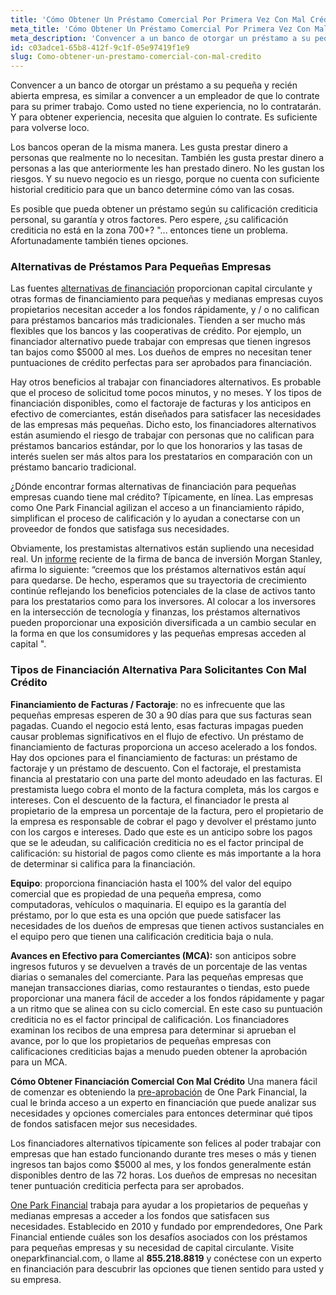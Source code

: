 ```yaml
---
title: 'Cómo Obtener Un Préstamo Comercial Por Primera Vez Con Mal Crédito'
meta_title: 'Cómo Obtener Un Préstamo Comercial Por Primera Vez Con Mal Crédito'
meta_description: 'Convencer a un banco de otorgar un préstamo a su pequeña y recién abierta empresa, es similar a convencer a un empleador de que lo contrate para su primer trabajo. Como usted no tiene experiencia, no lo contratarán. Y para obtener experiencia, necesita que alguien lo contrate. Es suficiente para volverse loco.'
id: c03adce1-65b8-412f-9c1f-05e97419f1e9
slug: Como-obtener-un-prestamo-comercial-con-mal-credito
---
```

Convencer a un banco de otorgar un préstamo a su pequeña y recién abierta empresa, es similar a convencer a un empleador de que lo contrate para su primer trabajo. Como usted no tiene experiencia, no lo contratarán. Y para obtener experiencia, necesita que alguien lo contrate. Es suficiente para volverse loco. 

Los bancos operan de la misma manera. Les gusta prestar dinero a personas que realmente no lo necesitan. También les gusta prestar dinero a personas a las que anteriormente  les han prestado dinero. No les gustan los riesgos. Y su nuevo negocio es un riesgo, porque no cuenta con suficiente historial crediticio para que un banco determine cómo van las cosas. 

Es posible que pueda obtener un préstamo según su calificación crediticia personal, su garantía y otros factores. Pero espere, ¿su calificación crediticia no está en la zona 700+? "... entonces tiene un problema.  Afortunadamente también tienes opciones. 

### Alternativas de Préstamos Para Pequeñas Empresas

Las fuentes [alternativas de financiación](https://www.oneparkfinancial.com/es/articulos/opciones-alternativas-de-financiacion) proporcionan capital circulante y otras formas de financiamiento para pequeñas y medianas empresas cuyos propietarios necesitan acceder a los fondos rápidamente, y / o no califican para préstamos bancarios más tradicionales. Tienden a ser mucho más flexibles que los bancos y las cooperativas de crédito. Por ejemplo, un financiador alternativo puede trabajar con empresas que tienen ingresos tan bajos como $5000 al mes. Los dueños de empres no necesitan tener puntuaciones de crédito perfectas para ser aprobados para financiación.

Hay otros beneficios al trabajar con financiadores alternativos. Es probable que el proceso de solicitud tome pocos minutos, y no meses. Y los tipos de financiación disponibles, como el factoraje de facturas y los anticipos en efectivo de comerciantes, están diseñados para satisfacer las necesidades de las empresas más pequeñas. Dicho esto, los financiadores alternativos están asumiendo el riesgo de trabajar con personas que no califican para préstamos bancarios estándar, por lo que los honorarios y las tasas de interés suelen ser más altos para los prestatarios en comparación con un préstamo bancario tradicional. 

¿Dónde encontrar formas alternativas de financiación para pequeñas empresas cuando tiene mal crédito? Típicamente, en línea. Las empresas como One Park Financial agilizan el acceso a un financiamiento rápido, simplifican el proceso de calificación y lo ayudan a conectarse con un proveedor de fondos que satisfaga sus necesidades.

Obviamente, los prestamistas alternativos están supliendo una necesidad real. Un [informe](https://www.morganstanley.com/im/publication/insights/investment-insights/ii_anintroductiontoalternativelending.pdf) reciente de la firma de banca de inversión Morgan Stanley, afirma lo siguiente: “creemos que los préstamos alternativos están aquí para quedarse. De hecho, esperamos que su trayectoria de crecimiento continúe reflejando los beneficios potenciales de la clase de activos tanto para los prestatarios como para los inversores. Al colocar a los inversores en la intersección de tecnología y finanzas, los préstamos alternativos pueden proporcionar una exposición diversificada a un cambio secular en la forma en que los consumidores y las pequeñas empresas acceden al capital ".


### Tipos de Financiación Alternativa Para Solicitantes Con Mal Crédito

**Financiamiento de Facturas / Factoraje**: 
no es infrecuente que las pequeñas empresas esperen de 30  a 90 días para que sus facturas sean pagadas. Cuando el negocio está lento, esas facturas impagas pueden causar problemas significativos en el flujo de efectivo. Un préstamo de financiamiento de facturas proporciona un acceso acelerado a los fondos. Hay dos opciones para el financiamiento de facturas: un préstamo de factoraje y un préstamo de descuento. Con el factoraje, el prestamista financia al prestatario con una parte del monto adeudado en las facturas. El prestamista luego cobra el monto de la factura completa, más los cargos e intereses. Con el descuento de la factura, el financiador le presta al propietario de la empresa un porcentaje de la factura, pero el propietario de la empresa es responsable de cobrar el pago y devolver el préstamo junto con los cargos e intereses. Dado que este es un anticipo sobre los pagos que se le adeudan, su calificación crediticia no es el factor principal de calificación: su historial de pagos como cliente es más importante a la hora de determinar si califica para la financiación.

**Equipo**: 
proporciona financiación hasta el 100% del valor del equipo comercial que es propiedad de una pequeña empresa, como computadoras, vehículos o maquinaria. El equipo es la garantía del préstamo, por lo que esta es una opción que puede satisfacer las necesidades de los dueños de empresas que tienen activos sustanciales en el equipo pero que tienen una calificación crediticia baja o nula.

**Avances en Efectivo para Comerciantes (MCA):** 
son anticipos sobre ingresos futuros y se devuelven a través de un porcentaje de las ventas diarias o semanales del comerciante. Para las pequeñas empresas que manejan transacciones diarias, como restaurantes o tiendas, esto puede proporcionar una manera fácil de acceder a los fondos rápidamente y pagar a un ritmo que se alinea con su ciclo comercial. En este caso su puntuación crediticia no es el factor principal de calificación. Los financiadores examinan los recibos de una empresa para determinar si aprueban el avance, por lo que los propietarios de pequeñas empresas con calificaciones crediticias bajas a menudo pueden obtener la aprobación para un MCA. 

**Cómo Obtener Financiación Comercial Con Mal Crédito**
Una manera fácil de comenzar es obteniendo la [pre-aprobación](https://www.oneparkfinancial.com/es/preaprob) de One Park Financial, la cual le brinda acceso a un experto en financiación que puede analizar sus necesidades y opciones comerciales para entonces determinar qué tipos de fondos satisfacen mejor sus necesidades.

Los financiadores alternativos típicamente son felices al poder trabajar con empresas que han estado funcionando durante tres meses o más y tienen ingresos tan bajos como $5000 al mes, y los fondos generalmente están disponibles dentro de las 72 horas. Los dueños de empresas no necesitan tener puntuación crediticia perfecta para ser aprobados.

[One Park Financial](https://www.oneparkfinancial.com/es/como-trabaja) trabaja para ayudar a los propietarios de pequeñas y medianas empresas a acceder a los fondos que satisfacen sus necesidades. Establecido en 2010 y fundado por emprendedores, One Park Financial entiende cuáles son los desafíos asociados con los préstamos para pequeñas empresas y su necesidad de capital circulante. Visite oneparkfinancial.com, o llame al **855.218.8819** y conéctese con un experto en financiación para descubrir las opciones que tienen sentido para usted y su empresa.